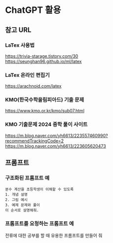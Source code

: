 # ChatGPT 활용

## 참고 URL

### LaTex 사용법  
https://trivia-starage.tistory.com/30  
https://seunghan96.github.io/ml/latex  

### LaTex 온라인 편집기
https://arachnoid.com/latex

### KMO(한국수학올림피아드) 기출 문제
https://www.kmo.or.kr/kmo/sub07.html

### KMO 기출문제 2024 중학 풀이 사이트
https://m.blog.naver.com/yh6613/223557460990?recommendTrackingCode=2
https://m.blog.naver.com/yh6613/223605620473



## 프롬프트

### 구조화된 프롬프트 예

```
분수 계산을 초등학생이 이해할 수 있도록
1. 개념 설명
2. 그림 예시
3. 예제 문제와 풀이
이 순서로 설명해줘.

```

### 프롬프트를 요청하는 프롬프트 예
전류에 대한 공부를 할 때 유용한 프롬프트를 만들어 줘
